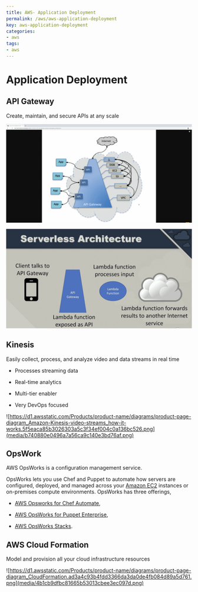 ```yaml
---
title: AWS- Application Deployment
permalink: /aws/aws-application-deployment
key: aws-application-deployment
categories:
- aws
tags:
- aws
---
```



Application Deployment
======================

API Gateway
-----------

Create, maintain, and secure APIs at any scale

![](media/7ce167b357ad8168ad1329a18856cf37.png)

![](media/eea224210ba7f1700674a316eabb1c0f.png)

Kinesis
-------

Easily collect, process, and analyze video and data streams in real time

-   Processes streaming data

-   Real-time analytics

-   Multi-tier enabler

-   Very DevOps focused

![https://d1.awsstatic.com/Products/product-name/diagrams/product-page-diagram_Amazon-Kinesis-video-streams_how-it-works.5f5eaca85b3026303a5c3f34ef004c0a136bc526.png](media/b740880e0496a7a56ca9c140e3bd76af.png)

OpsWork
-------

AWS OpsWorks is a configuration management service.

OpsWorks lets you use Chef and Puppet to automate how servers are configured,
deployed, and managed across your [Amazon
EC2](https://aws.amazon.com/ec2/) instances or on-premises compute environments.
OpsWorks has three offerings, 

-   [AWS Opsworks for Chef
    Automate](https://aws.amazon.com/opsworks/chefautomate/),

-    [AWS OpsWorks for Puppet
    Enterprise](https://aws.amazon.com/opsworks/puppetenterprise/),

-   [AWS OpsWorks Stacks](https://aws.amazon.com/opsworks/stacks/).

AWS Cloud Formation
------------------

Model and provision all your cloud infrastructure resources

![https://d1.awsstatic.com/Products/product-name/diagrams/product-page-diagram_CloudFormation.ad3a4c93b4fdd3366da3da0de4fb084d89a5d761.png](media/4b1cb9dfbc81665b53013cbee3ec097d.png)
